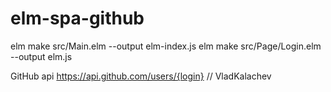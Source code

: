 # elm-spa-github

elm make src/Main.elm --output elm-index.js
elm make src/Page/Login.elm --output elm.js

GitHub api
https://api.github.com/users/{login} // VladKalachev